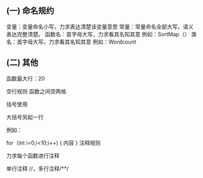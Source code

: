 ## (一) 命名规约

变量：变量命名小写，力求表达清楚该变量意思
常量：常量命名全部大写，语义表达完整清楚。
函数名：首字母大写，力求看其名知其意 例如：SortMap（）
类名：首字母大写，力求看其名知其意 例如：Wordcount
## (二) 其他

函数最大行：20

空行规则 函数之间空两格

括号使用

大括号另起一行

例如：

  for（int i=0;i<10;i++)
  {
  内容
  }
注释规则

力求每个函数进行注释

单行注释 //，多行注释/**/
